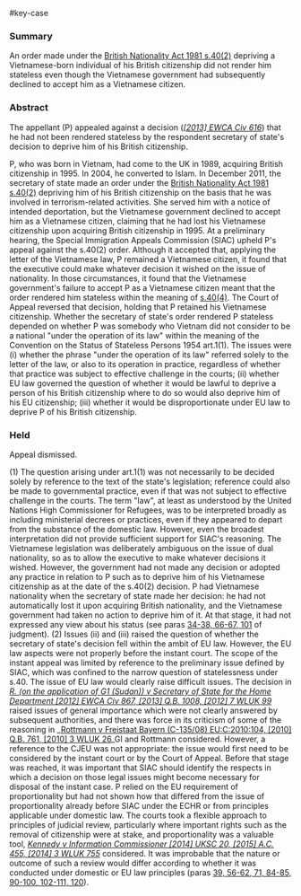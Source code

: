 #key-case 

### Summary

An order made under the [British Nationality Act 1981 s.40(2)](https://uk.westlaw.com/Document/I10189410E44A11DA8D70A0E70A78ED65/View/FullText.html?originationContext=document&transitionType=DocumentItem&ppcid=0edf9649f317459484591e03e377b99d&contextData=(sc.Default)) depriving a Vietnamese-born individual of his British citizenship did not render him stateless even though the Vietnamese government had subsequently declined to accept him as a Vietnamese citizen.

### Abstract

The appellant (P) appealed against a decision (_[[2013] EWCA Civ 616](https://uk.westlaw.com/Document/I4F4E6880C4CB11E28EA19F72C0D273E3/View/FullText.html?originationContext=document&transitionType=DocumentItem&ppcid=0edf9649f317459484591e03e377b99d&contextData=(sc.Default))_) that he had not been rendered stateless by the respondent secretary of state's decision to deprive him of his British citizenship.

P, who was born in Vietnam, had come to the UK in 1989, acquiring British citizenship in 1995. In 2004, he converted to Islam. In December 2011, the secretary of state made an order under the [British Nationality Act 1981 s.40(2)](https://uk.westlaw.com/Document/I10189410E44A11DA8D70A0E70A78ED65/View/FullText.html?originationContext=document&transitionType=DocumentItem&ppcid=0edf9649f317459484591e03e377b99d&contextData=(sc.Default)) depriving him of his British citizenship on the basis that he was involved in terrorism-related activities. She served him with a notice of intended deportation, but the Vietnamese government declined to accept him as a Vietnamese citizen, claiming that he had lost his Vietnamese citizenship upon acquiring British citizenship in 1995. At a preliminary hearing, the Special Immigration Appeals Commission (SIAC) upheld P's appeal against the s.40(2) order. Although it accepted that, applying the letter of the Vietnamese law, P remained a Vietnamese citizen, it found that the executive could make whatever decision it wished on the issue of nationality. In those circumstances, it found that the Vietnamese government's failure to accept P as a Vietnamese citizen meant that the order rendered him stateless within the meaning of [s.40(4)](https://uk.westlaw.com/Document/I10189410E44A11DA8D70A0E70A78ED65/View/FullText.html?originationContext=document&transitionType=DocumentItem&ppcid=0edf9649f317459484591e03e377b99d&contextData=(sc.Default)). The Court of Appeal reversed that decision, holding that P retained his Vietnamese citizenship. Whether the secretary of state's order rendered P stateless depended on whether P was somebody who Vietnam did not consider to be a national "under the operation of its law" within the meaning of the Convention on the Status of Stateless Persons 1954 art.1(1). The issues were (i) whether the phrase "under the operation of its law" referred solely to the letter of the law, or also to its operation in practice, regardless of whether that practice was subject to effective challenge in the courts; (ii) whether EU law governed the question of whether it would be lawful to deprive a person of his British citizenship where to do so would also deprive him of his EU citizenship; (iii) whether it would be disproportionate under EU law to deprive P of his British citizenship.

### Held

Appeal dismissed.

(1) The question arising under art.1(1) was not necessarily to be decided solely by reference to the text of the state's legislation; reference could also be made to governmental practice, even if that was not subject to effective challenge in the courts. The term "law", at least as understood by the United Nations High Commissioner for Refugees, was to be interpreted broadly as including ministerial decrees or practices, even if they appeared to depart from the substance of the domestic law. However, even the broadest interpretation did not provide sufficient support for SIAC's reasoning. The Vietnamese legislation was deliberately ambiguous on the issue of dual nationality, so as to allow the executive to make whatever decisions it wished. However, the government had not made any decision or adopted any practice in relation to P such as to deprive him of his Vietnamese citizenship as at the date of the s.40(2) decision. P had Vietnamese nationality when the secretary of state made her decision: he had not automatically lost it upon acquiring British nationality, and the Vietnamese government had taken no action to deprive him of it. At that stage, it had not expressed any view about his status (see paras [34-38, 66-67, 101](javascript:void(0); "View judgment paragraphs") of judgment). (2) Issues (ii) and (iii) raised the question of whether the secretary of state's decision fell within the ambit of EU law. However, the EU law aspects were not properly before the instant court. The scope of the instant appeal was limited by reference to the preliminary issue defined by SIAC, which was confined to the narrow question of statelessness under s.40. The issue of EU law would clearly raise difficult issues. The decision in _[R. (on the application of G1 (Sudan)) v Secretary of State for the Home Department [2012] EWCA Civ 867, [2013] Q.B. 1008, [2012] 7 WLUK 99](https://uk.westlaw.com/Document/IE5C96850C62F11E19C5BDAA1769AF9CC/View/FullText.html?originationContext=document&transitionType=DocumentItem&ppcid=0edf9649f317459484591e03e377b99d&contextData=(sc.Default))_ raised issues of general importance which were not clearly answered by subsequent authorities, and there was force in its criticism of some of the reasoning in _[Rottmann v Freistaat Bayern (C-135/08) EU:C:2010:104, [2010] Q.B. 761, [2010] 3 WLUK 26](https://uk.westlaw.com/Document/I86029B307D8E11DF82BDEC4447275D11/View/FullText.html?originationContext=document&transitionType=DocumentItem&ppcid=0edf9649f317459484591e03e377b99d&contextData=(sc.Default))_GI and Rottmann considered. However, a reference to the CJEU was not appropriate: the issue would first need to be considered by the instant court or by the Court of Appeal. Before that stage was reached, it was important that SIAC should identify the respects in which a decision on those legal issues might become necessary for disposal of the instant case. P relied on the EU requirement of proportionality but had not shown how that differed from the issue of proportionality already before SIAC under the ECHR or from principles applicable under domestic law. The courts took a flexible approach to principles of judicial review, particularly where important rights such as the removal of citizenship were at stake, and proportionality was a valuable tool, _[Kennedy v Information Commissioner [2014] UKSC 20, [2015] A.C. 455, [2014] 3 WLUK 755](https://uk.westlaw.com/Document/I15B03E80B4E111E3AB12840362EEA953/View/FullText.html?originationContext=document&transitionType=DocumentItem&ppcid=0edf9649f317459484591e03e377b99d&contextData=(sc.Default))_ considered. It was improbable that the nature or outcome of such a review would differ according to whether it was conducted under domestic or EU law principles (paras [39, 56-62, 71, 84-85, 90-100, 102-111, 120](javascript:void(0); "View judgment paragraphs")).